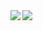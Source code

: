 <a href="https://github.com/anuraghazra/github-readme-stats">
  <img align="left" src="https://github-readme-stats.vercel.app/api?username=cashiwamochi&count_private=true&show_icons=true" />
</a>
<a href="https://github.com/anuraghazra/github-readme-stats">
  <img align="left" src="https://github-readme-stats.vercel.app/api/top-langs/?username=cashiwamochi" />
</a>
